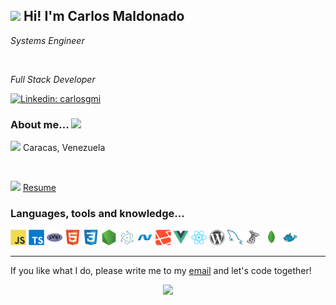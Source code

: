 <h2><img src="https://media.giphy.com/media/jUJhGiy5Hxn3Eo7us4/giphy.gif" width="70"> Hi! I'm Carlos Maldonado</h2>

<p><em>Systems Engineer</em></p>
</br>
<p><em>Full Stack Developer</em></p>

[![Linkedin: carlosgmi](https://img.shields.io/badge/-carlosgmi-blue?style=flat-square&logo=Linkedin&logoColor=white&link=https://www.linkedin.com/in/carlosgmi/?locale=en_US)](https://www.linkedin.com/in/carlosgmi/?locale=en_US)

### About me... <img src="https://media.giphy.com/media/1r8YBxbJRG3G2Vk4j1/giphy.gif" width="70" />

<p><img src="https://media.giphy.com/media/cltM9sfMtuqdYGTknI/giphy.gif" width="30" /> Caracas, Venezuela</p>
<br>
<p><img src="https://media.giphy.com/media/Sqlj82Xy4eZKSU9iVM/giphy.gif" width="30" /> <a href="https://drive.google.com/file/d/1XpAEPJp2abbtp9FuRjV-VEoO6lXRvNFE/view?usp=sharing" target="_blank">Resume</a></p>

### Languages, tools and knowledge...

<code><img src="https://raw.githubusercontent.com/devicons/devicon/master/icons/javascript/javascript-original.svg" width="25" /></code>
<code><img src="https://raw.githubusercontent.com/devicons/devicon/master/icons/typescript/typescript-original.svg" width="25" /></code>
<code><img src="https://raw.githubusercontent.com/devicons/devicon/master/icons/php/php-original.svg" width="25" /></code>
<code><img src="https://raw.githubusercontent.com/devicons/devicon/master/icons/html5/html5-original.svg" width="25" /></code>
<code><img src="https://raw.githubusercontent.com/devicons/devicon/master/icons/css3/css3-original.svg" width="25" /></code>
<code><img src="https://raw.githubusercontent.com/devicons/devicon/master/icons/nodejs/nodejs-original.svg" width="25" /></code>
<code><img src="https://raw.githubusercontent.com/devicons/devicon/master/icons/electron/electron-original.svg" width="25" /></code>
<code><img src="https://raw.githubusercontent.com/devicons/devicon/master/icons/dot-net/dot-net-original.svg" width="25" /></code>
<code><img src="https://raw.githubusercontent.com/devicons/devicon/master/icons/laravel/laravel-plain.svg" width="25" /></code>
<code><img src="https://raw.githubusercontent.com/devicons/devicon/master/icons/vuejs/vuejs-original.svg" width="25" /></code>
<code><img src="https://raw.githubusercontent.com/devicons/devicon/master/icons/react/react-original.svg" width="25" /></code>
<code><img src="https://raw.githubusercontent.com/devicons/devicon/master/icons/wordpress/wordpress-plain.svg" width="25" /></code>
<code><img src="https://raw.githubusercontent.com/devicons/devicon/master/icons/mysql/mysql-original.svg" width="25" /></code>
<code><img src="https://raw.githubusercontent.com/devicons/devicon/master/icons/microsoftsqlserver/microsoftsqlserver-plain.svg" width="25" /></code>
<code><img src="https://raw.githubusercontent.com/devicons/devicon/master/icons/mongodb/mongodb-original.svg" width="25" /></code>
<code><img src="https://raw.githubusercontent.com/devicons/devicon/master/icons/docker/docker-original.svg" width="25" /></code>

<hr>

If you like what I do, please write me to my <a href="mailto:maldonadocgi@gmail.com">email</a> and let's code together!
<p align="center"><img src="https://media.giphy.com/media/PhHppXqAqc6uOd6y4X/giphy.gif" width="100" /></p>
